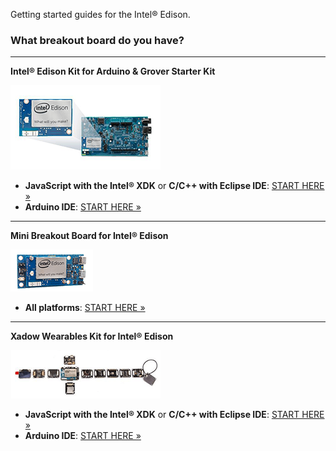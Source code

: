 Getting started guides for the Intel® Edison.

### What breakout board do you have?

---

**Intel® Edison Kit for Arduino & Grover Starter Kit**
  
![Arduino Expansion Board with Intel® Edison](START_HERE/images/arduino_expansion_board_with_edison.png)
* **JavaScript with the Intel® XDK** or **C/C++ with Eclipse IDE**: [START HERE »](START_HERE/arduino_expansion_board.md)
* **Arduino IDE**: [START HERE »](https://software.intel.com/en-us/articles/install-arduino-ide-on-intel-iot-platforms)

---

**Mini Breakout Board for Intel® Edison**
  
![Arduino Expansion Board with Intel® Edison](START_HERE/images/mini_brekout_board.png)
* **All platforms**: [START HERE »](https://software.intel.com/en-us/assembling-intel-edison-board-with-intel-edison-mini-breakout-board)

---

**Xadow Wearables Kit for Intel® Edison**
  
![Xadow Wearables Kit for Intel® Edison](START_HERE/images/xadow_wearables_kit_for_edison.png)
* **JavaScript with the Intel® XDK** or **C/C++ with Eclipse IDE**: [START HERE »](START_HERE/xadow_wearables_kit.md)
* **Arduino IDE**: [START HERE »](http://www.seeedstudio.com/wiki/Xadow_Wearable_Kit_For_Edison)
